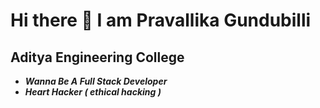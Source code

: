 # Hi there 👋 I am Pravallika Gundubilli

<!--
**pravallikagundubilli/pravallikagundubilli** is a ✨ _special_ ✨ repository because its `README.md` (this file) appears on your GitHub profile.

Here are some ideas to get you started:

- 🔭 I’m currently working on ...
- 🌱 I’m currently learning ...
- 👯 I’m looking to collaborate on ...
- 🤔 I’m looking for help with ...
- 💬 Ask me about ...
- 📫 How to reach me: ...
- 😄 Pronouns: ...
- ⚡ Fun fact: ...
-->
##     Aditya Engineering College
* ***Wanna Be A Full Stack Developer***<br>
* ***Heart Hacker ( ethical hacking )***

